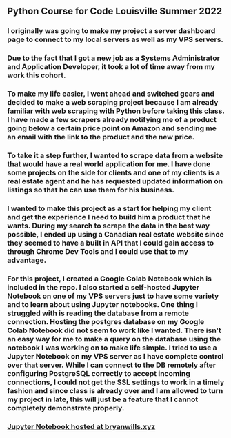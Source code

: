## Python Course for Code Louisville Summer 2022

### I originally was going to make my project a server dashboard page to connect to my local servers as well as my VPS servers.
### Due to the fact that I got a new job as a Systems Administrator and Application Developer, it took a lot of time away from my work this cohort.
### To make my life easier, I went ahead and switched gears and decided to make a web scraping project because I am already familiar with web scraping with Python before taking this class. I have made a few scrapers already notifying me of a product going below a certain price point on Amazon and sending me an email with the link to the product and the new price.
### To take it a step further, I wanted to scrape data from a website that would have a real world application for me. I have done some projects on the side for clients and one of my clients is a real estate agent and he has requested updated information on listings so that he can use them for his business.
### I wanted to make this project as a start for helping my client and get the experience I need to build him a product that he wants. During my search to scrape the data in the best way possible, I ended up using a Canadian real estate website since they seemed to have a built in API that I could gain access to through Chrome Dev Tools and I could use that to my advantage.

### For this project, I created a Google Colab Notebook which is included in the repo. I also started a self-hosted Jupyter Notebook on one of my VPS servers just to have some variety and to learn about using Jupyter notebooks. One thing I struggled with is reading the database from a remote connection. Hosting the postgres database on my Google Colab Notebook did not seem to work like I wanted. There isn't an easy way for me to make a query on the database using the notebook I was working on to make life simple. I tried to use a Jupyter Notebook on my VPS server as I have complete control over that server. While I can connect to the DB remotely after configuring PostgreSQL correctly to accept incoming connections, I could not get the SSL settings to work in a timely fashion and since class is already over and I am allowed to turn my project in late, this will just be a feature that I cannot completely demonstrate properly.

### [Jupyter Notebook hosted at bryanwills.xyz](http://bryanwills.xyz:8888/?token=f82f60f96cd0d1ee39ad8e05592d8b998509d53189ba413a)